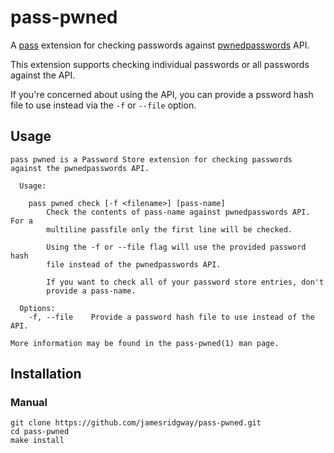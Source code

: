 # pass-pwned
A [pass](https://www.passwordstore.org/) extension for checking passwords against [pwnedpasswords](https://www.troyhunt.com/ive-just-launched-pwned-passwords-version-2/) API.

This extension supports checking individual passwords or all passwords against the API.

If you're concerned about using the API, you can provide a pssword hash file to use instead via the `-f` or `--file` option.


## Usage
```
pass pwned is a Password Store extension for checking passwords against the pwnedpasswords API.

  Usage:

    pass pwned check [-f <filename>] [pass-name]
        Check the contents of pass-name against pwnedpasswords API. For a
        multiline passfile only the first line will be checked.

        Using the -f or --file flag will use the provided password hash
        file instead of the pwnedpasswords API.

        If you want to check all of your password store entries, don't
        provide a pass-name.

  Options:
    -f, --file    Provide a password hash file to use instead of the API.

More information may be found in the pass-pwned(1) man page.
```

## Installation

### Manual
```
git clone https://github.com/jamesridgway/pass-pwned.git
cd pass-pwned
make install
```
